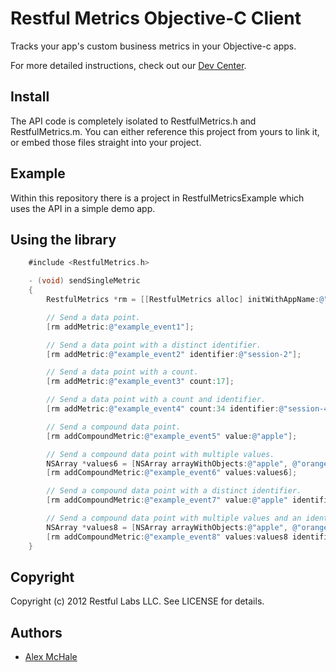 # Restful Metrics Objective-C Client

Tracks your app's custom business metrics in your Objective-c apps.

For more detailed instructions, check out our [Dev Center](http://devcenter.restful-labs.com/metrics/objc_initialize).

## Install

The API code is completely isolated to RestfulMetrics.h and RestfulMetrics.m.
You can either reference this project from yours to link it, or embed those
files straight into your project.

## Example

Within this repository there is a project in RestfulMetricsExample which uses
the API in a simple demo app.

## Using the library

``` objective-c
    #include <RestfulMetrics.h>

    - (void) sendSingleMetric
    {
        RestfulMetrics *rm = [[RestfulMetrics alloc] initWithAppName:@"my-great-app" apiKey:@"1234567..."];

        // Send a data point.
        [rm addMetric:@"example_event1"];

        // Send a data point with a distinct identifier.
        [rm addMetric:@"example_event2" identifier:@"session-2"];

        // Send a data point with a count.
        [rm addMetric:@"example_event3" count:17];

        // Send a data point with a count and identifier.
        [rm addMetric:@"example_event4" count:34 identifier:@"session-4"];

        // Send a compound data point.
        [rm addCompoundMetric:@"example_event5" value:@"apple"];

        // Send a compound data point with multiple values.
        NSArray *values6 = [NSArray arrayWithObjects:@"apple", @"orange", nil];
        [rm addCompoundMetric:@"example_event6" values:values6];

        // Send a compound data point with a distinct identifier.
        [rm addCompoundMetric:@"example_event7" value:@"apple" identifier:@"session-7"];

        // Send a compound data point with multiple values and an identifier.
        NSArray *values8 = [NSArray arrayWithObjects:@"apple", @"orange", nil];
        [rm addCompoundMetric:@"example_event8" values:values8 identifier:@"session-8"];
    }
```

## Copyright

Copyright (c) 2012 Restful Labs LLC. See LICENSE for details.

## Authors

* [Alex McHale](http://github.com/alexmchale)
